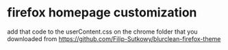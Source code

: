 # firefox homepage customization

add that code to the userContent.css on the chrome folder that you downloaded from https://github.com/Filip-Sutkowy/blurclean-firefox-theme
